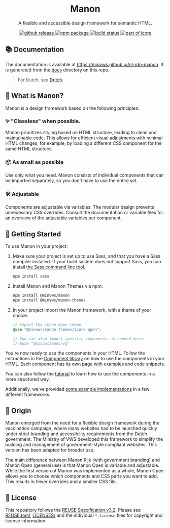 <h1 align="center">Manon</h1>

<p align="center">
    A flexible and accessible design framework for semantic HTML.
</p>

<p align="center">
  <a
    aria-label="github release"
    href="https://github.com/minvws/nl-rdo-manon/releases/latest"
  >
    <img
      alt="github release"
      src="https://img.shields.io/github/v/release/minvws/nl-rdo-manon?style=for-the-badge&color=fa32c8&logo=github"
    />
  </a>
  <a
    aria-label="npm package"
    href="https://www.npmjs.com/package/@minvws/manon"
  >
    <img
      alt="npm package"
      src="https://img.shields.io/npm/v/@minvws/manon?style=for-the-badge&color=fa32c8&logo=npm"
    />
  </a>
  <a
    aria-label="build status"
    href="https://github.com/minvws/nl-rdo-manon/actions/workflows/ci.yml?query=branch%3Amain"
  >
    <img
      alt="build status"
      src="https://img.shields.io/github/actions/workflow/status/minvws/nl-rdo-manon/ci.yml?branch=main&style=for-the-badge&logo=github"
    />
  </a>
  <a
    aria-label="part of icore"
    href="https://github.com/minvws/rdo-icore-coordination/"
  >
    <img
      alt="part of icore"
      src="https://img.shields.io/badge/Part_of-iCore-ed7b3e?style=for-the-badge"
    />
  </a>
</p>

## 📚 Documentation

The documentation is available at https://minvws.github.io/nl-rdo-manon. It is
generated from the [docs](./docs) directory on this repo.

> For Dutch, see [Dutch](README.md).

## 🙋 What is Manon?

Manon is a design framework based on the following principles:

### ✨ "Classless" when possible.

Manon prioritizes styling based on HTML structure, leading to clean and
maintainable code. This allows for efficient visual adjustments with minimal
HTML changes, for example, by loading a different CSS component for the same
HTML structure.

### 📦 As small as possible

Use only what you need. Manon consists of individual components that can be
imported separately, so you don't have to use the entire set.

### 🛠️ Adjustable

Components are adjustable via variables. The modular design prevents unnecessary
CSS overrides. Consult the documentation or variable files for an overview of
the adjustable variables per component.

## 🚀 Getting Started

To use Manon in your project:

1.  Make sure your project is set up to use Sass, and that you have a Sass
    compiler installed. If your build system does not support Sass, you can
    install
    [the Sass command line tool](https://sass-lang.com/documentation/cli/dart-sass/).

    ```bash
    npm install sass
    ```

2.  Install Manon and Manon Themes via npm:

    ```bash
    npm install @minvws/manon
    npm install @minvws/manon-themes
    ```

3.  In your project import the Manon framework, with a theme of your choice.

    ```scss
    // Import the iCore Open theme
    @use "@minvws/manon-themes/icore-open";

    // You can also import specific components as needed here:
    // @use "@minvws/manon/p"
    ```

You're now ready to use the components in your HTML. Follow the instructions in
the [Component library](https://minvws.github.io/nl-rdo-manon/components) on how
to use the components in your HTML. Each component has its own page with
examples and code snippets.

You can also follow the
[tutorial](https://github.com/minvws/nl-rdo-manon/tree/main/examples/tutorial)
to learn how to use the components in a more structured way.

Additionally, we've provided
[some example implementations](https://github.com/minvws/nl-rdo-manon/tree/main/examples/)
in a few different frameworks.

## 🌱 Origin

Manon emerged from the need for a flexible design framework during the
vaccination campaign, where many websites had to be launched quickly under
strict branding and accessibility requirements from the Dutch government. The
Ministry of VWS developed this framework to simplify the building and management
of government-style compliant websites. This version has been adapted for
broader use.

The main difference between Manon Rijk (with government branding) and Manon Open
(general use) is that Manon Open is variable and adjustable. While the first
version of Manon was implemented as a whole, Manon Open allows you to choose
which components and CSS parts you want to add. This results in fewer overrides
and a smaller CSS file.

## 📄 License

This repository follows the
[REUSE Specification v3.2](https://reuse.software/spec/). Please see
[REUSE.toml](./REUSE.toml), [LICENSES/](./LICENSES/) and the individual
`*.license` files for copyright and license information.
